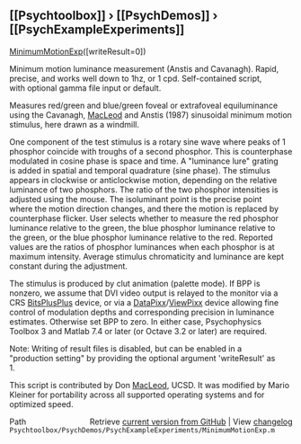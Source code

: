 ## [[Psychtoolbox]] &#8250; [[PsychDemos]] &#8250; [[PsychExampleExperiments]]

[MinimumMotionExp](MinimumMotionExp)([writeResult=0])  
  
Minimum motion luminance measurement (Anstis and Cavanagh). Rapid,  
precise, and works well down to 1hz, or 1  cpd. Self-contained script,  
with optional gamma file input or default.  
  
Measures red/green and blue/green foveal or extrafoveal equiluminance  
using the Cavanagh, [MacLeod](MacLeod) and Anstis (1987) sinusoidal minimum motion  
stimulus, here drawn as a windmill.  
  
One component of the test stimulus is a rotary sine wave where peaks of 1  
phosphor coincide with troughs of a second phosphor. This is counterphase  
modulated in cosine phase is space and time. A "luminance lure" grating  
is added in spatial and temporal quadrature (sine phase). The stimulus  
appears in clockwise or anticlockwise motion, depending on the relative  
luminance of two phosphors. The ratio of the two phosphor intensities is  
adjusted using the mouse. The isoluminant point is the precise point  
where the motion direction changes, and there the motion is replaced by  
counterphase flicker. User selects whether to measure the red phosphor  
luminance relative to the green, the blue phosphor luminance relative to  
the green, or the blue phosphor luminance relative to the red. Reported  
values are the ratios of phosphor luminances when each phosphor is at  
maximum intensity. Average stimulus chromaticity and luminance are kept  
constant during the adjustment.  
  
The stimulus is produced by clut animation (palette mode). If BPP is  
nonzero, we assume that DVI video output is relayed to the monitor via a  
CRS [BitsPlusPlus](BitsPlusPlus) device, or via a [DataPixx](DataPixx)/[ViewPixx](ViewPixx) device allowing fine  
control of modulation depths and corresponding precision in luminance  
estimates. Otherwise set BPP to zero. In either case, Psychophysics  
Toolbox 3 and Matlab 7.4 or later (or Octave 3.2 or later) are required.  
  
Note: Writing of result files is disabled, but can be enabled in a  
"production setting" by providing the optional argument 'writeResult' as  
1.  
  
This script is contributed by Don [MacLeod](MacLeod), UCSD. It was modified by Mario  
Kleiner for portability across all supported operating systems and for  
optimized speed.  
  




<div class="code_header" style="text-align:right;">
  <span style="float:left;">Path&nbsp;&nbsp;</span> <span class="counter">Retrieve <a href=
  "https://raw.github.com/Psychtoolbox-3/Psychtoolbox-3/beta/Psychtoolbox/PsychDemos/PsychExampleExperiments/MinimumMotionExp.m">current version from GitHub</a> | View <a href=
  "https://github.com/Psychtoolbox-3/Psychtoolbox-3/commits/beta/Psychtoolbox/PsychDemos/PsychExampleExperiments/MinimumMotionExp.m">changelog</a></span>
</div>
<div class="code">
  <code>Psychtoolbox/PsychDemos/PsychExampleExperiments/MinimumMotionExp.m</code>
</div>

